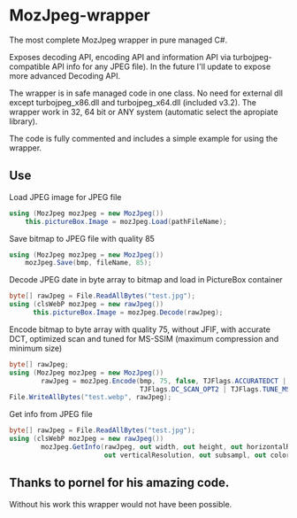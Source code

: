 # MozJpeg-wrapper
The most complete MozJpeg wrapper in pure managed C#.

Exposes decoding API, encoding API and information API via turbojpeg-compatible API info for any JPEG file). In the future I'll update to expose more advanced Decoding API.

The wrapper is in safe managed code in one class. No need for external dll except turbojpeg_x86.dll and turbojpeg_x64.dll (included v3.2). The wrapper work in 32, 64 bit or ANY system (automatic select the apropiate library).

The code is fully commented and includes a simple example for using the wrapper.

## Use
Load JPEG image for JPEG file
```C#
using (MozJpeg mozJpeg = new MozJpeg())
	this.pictureBox.Image = mozJpeg.Load(pathFileName);
```

Save bitmap to JPEG file with quality 85
```C#
using (MozJpeg mozJpeg = new MozJpeg())
	mozJpeg.Save(bmp, fileName, 85);
```

Decode JPEG date in byte array to bitmap and load in PictureBox container
```C#
byte[] rawJpeg = File.ReadAllBytes("test.jpg");
using (clsWebP mozJpeg = new rawJpeg())
	  this.pictureBox.Image = mozJpeg.Decode(rawJpeg);
```

Encode bitmap to byte array with quality 75, without JFIF, with accurate DCT, optimized scan and tuned for MS-SSIM (maximum compression and minimum size)
```C#
byte[] rawJpeg;
using (MozJpeg mozJpeg = new MozJpeg())
		rawJpeg = mozJpeg.Encode(bmp, 75, false, TJFlags.ACCURATEDCT |
		                         TJFlags.DC_SCAN_OPT2 | TJFlags.TUNE_MS_SSIM);
File.WriteAllBytes("test.webp", rawJpeg);
```

Get info from JPEG file
```C#
byte[] rawJpeg = File.ReadAllBytes("test.jpg");
using (clsWebP mozJpeg = new rawJpeg())
		mozJpeg.GetInfo(rawJpeg, out width, out height, out horizontalResolution,
		                out verticalResolution, out subsampl, out colorspace);
```

## Thanks to pornel for his amazing code.
Without his work this wrapper would not have been possible.

